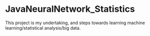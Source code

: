 # JavaNeuralNetwork_Statistics
This project is my undertaking, and steps towards learning machine learning/statistical analysis/big data. 
